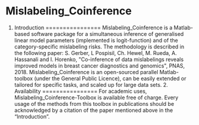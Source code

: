 # Mislabeling_Coinference
1. Introduction ================ Mislabeling_Coinference is a Matlab-based software package for a simultaneous inference of generalised linear model parameters (implemented is logit-function) and of the category-specific mislabeling risks. The methodology is described in the following paper:  S. Gerber, L Pospisil, Ch. Hewel, M. Rueda, A. Hassanali and I. Horenko, "Co-inference of data mislabelings reveals improved models in breast cancer diagnostics and genomics", PNAS, 2018.  Mislabeling_Coinference is an open-sourced parallel Matlab-toolbox (under the General Public Licence), can be easily  extended or tailored for specific tasks, and scaled up for large data sets.  2. Availability ================ For academic uses, Mislabeling_Coinference-Toolbox is available free of charge.    Every usage of the methods   from this toolbox in publications should be acknowledged by a citation of the paper  mentioned above in the “Introduction”.
